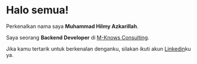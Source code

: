 # Halo semua! 

Perkenalkan nama saya **Muhammad Hilmy Azkarillah**.<br>

Saya seorang **Backend Developer** di [M-Knows Consulting](https://www.m-knowsconsulting.com/).<br>


Jika kamu tertarik untuk berkenalan denganku, silakan ikuti akun [Linkedin](https://www.linkedin.com/in/mhazrla/)ku ya.
